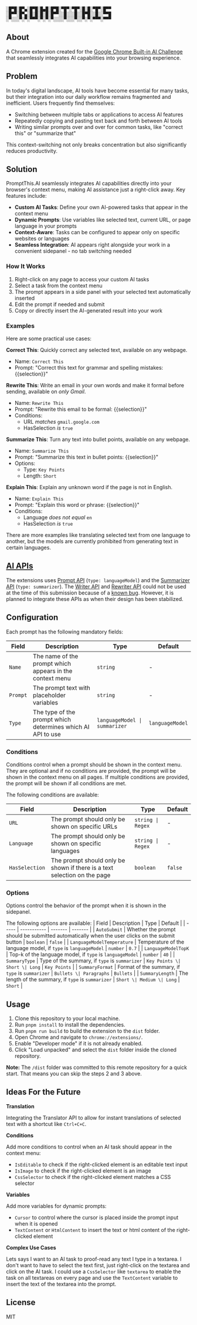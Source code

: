 ```
░█▀█░█▀▄░█▀█░█▄█░█▀█░▀█▀░▀█▀░█░█░▀█▀░█▀▀
░█▀▀░█▀▄░█░█░█░█░█▀▀░░█░░░█░░█▀█░░█░░▀▀█
░▀░░░▀░▀░▀▀▀░▀░▀░▀░░░░▀░░░▀░░▀░▀░▀▀▀░▀▀▀
```

## About
A Chrome extension created for the [Google Chrome Built-in AI Challenge](https://googlechromeai.devpost.com/) that seamlessly integrates AI capabilities into your browsing experience.

## Problem
In today's digital landscape, AI tools have become essential for many tasks, but their integration into our daily workflow remains fragmented and inefficient. Users frequently find themselves:

- Switching between multiple tabs or applications to access AI features
- Repeatedly copying and pasting text back and forth between AI tools
- Writing similar prompts over and over for common tasks, like "correct this" or "summarize that"

This context-switching not only breaks concentration but also significantly reduces productivity.

## Solution 
PromptThis.AI seamlessly integrates AI capabilities directly into your browser's context menu, making AI assistance just a right-click away. Key features include:

- **Custom AI Tasks**: Define your own AI-powered tasks that appear in the context menu
- **Dynamic Prompts**: Use variables like selected text, current URL, or page language in your prompts
- **Context-Aware**: Tasks can be configured to appear only on specific websites or languages
- **Seamless Integration**: AI appears right alongside your work in a convenient sidepanel - no tab switching needed

### How It Works
1. Right-click on any page to access your custom AI tasks
2. Select a task from the context menu
3. The prompt appears in a side panel with your selected text automatically inserted
4. Edit the prompt if needed and submit
5. Copy or directly insert the AI-generated result into your work

### Examples
Here are some practical use cases:

**Correct This**: Quickly correct any selected text, available on any webpage.
- Name: `Correct This`
- Prompt: "Correct this text for grammar and spelling mistakes: {{selection}}"

**Rewrite This**: Write an email in your own words and make it formal before sending, available on _only Gmail_.
- Name: `Rewrite This`
- Prompt: "Rewrite this email to be formal: {{selection}}"
- Conditions: 
  - URL *matches* `gmail.google.com`
  - HasSelection *is* `true`

**Summarize This**: Turn any text into bullet points, available on any webpage.
- Name: `Summarize This`
- Prompt: "Summarize this text in bullet points: {{selection}}"
- Options:
  - Type: `Key Points`
  - Length: `Short`

**Explain This**: Explain any unknown word if the page is not in English.
- Name: `Explain This`
- Prompt: "Explain this word or phrase: {{selection}}"
- Conditions: 
  - Language *does not equal* `en`
  - HasSelection *is* `true`

There are more examples like translating selected text from one language to another, but the models are currently prohibited from generating text in certain languages.

## [AI APIs](https://developer.chrome.com/docs/ai/built-in-apis)
The extensions uses [Prompt API](https://github.com/explainers-by-googlers/prompt-api/) (`type: languageModel`) and the [Summarizer API](https://github.com/WICG/writing-assistance-apis) (`type: summarizer`). 
The [Writer API](https://github.com/WICG/writing-assistance-apis) and [Rewriter API](https://github.com/WICG/writing-assistance-apis) could not be used at the time of this submission because of a [known bug](https://issues.chromium.org/issues/374942272). However, it is planned to integrate these APIs as when their design has been stabilized.

## Configuration
Each prompt has the following mandatory fields:

| Field | Description | Type | Default |
| ----- | ----------- | ------- | ------- |
| `Name` | The name of the prompt which appears in the context menu | `string` | - |
| `Prompt` | The prompt text with placeholder variables | `string` | - |
| `Type` | The type of the prompt which determines which AI API to use | `languageModel \| summarizer` | `languageModel` |


### Conditions
Conditions control when a prompt should be shown in the context menu. 
They are optional and if no conditions are provided, the prompt will be shown in the context menu on all pages.
If multiple conditions are provided, the prompt will be shown if all conditions are met.

The following conditions are available:

| Field | Description | Type | Default |
| ----- | ----------- | ------- | ------- |
| `URL` | The prompt should only be shown on specific URLs | `string \| Regex` | - |
| `Language` | The prompt should only be shown on specific languages | `string \| Regex` | - |
| `HasSelection` | The prompt should only be shown if there is a text selection on the page | `boolean` | `false` |

### Options
Options control the behavior of the prompt when it is shown in the sidepanel.

The following options are available:
| Field | Description | Type | Default |
| ----- | ----------- | ------- | ------- |
| `AutoSubmit` | Whether the prompt should be submitted automatically when the user clicks on the submit button | `boolean` | `false` |
| `LanguageModelTemperature` | Temperature of the language model, if `type` is `languageModel` | `number` | `0.7` |
| `LanguageModelTopK` | Top-k of the language model, if `type` is `languageModel` | `number` | `40` |
| `SummaryType` | Type of the summary, if `type` is `summarizer` | `Key Points \| Short \| Long` | `Key Points` |
| `SummaryFormat` | Format of the summary, if `type` is `summarizer` | `Bullets \| Paragraphs` | `Bullets` |
| `SummaryLength` | The length of the summary, if `type` is `summarizer` | `Short \| Medium \| Long` | `Short` |

## Usage
1. Clone this repository to your local machine.
2. Run `pnpm install` to install the dependencies.
3. Run `pnpm run build` to build the extension to the `dist` folder.
4. Open Chrome and navigate to `chrome://extensions/`.
5. Enable "Developer mode" if it is not already enabled.
5. Click "Load unpacked" and select the `dist` folder inside the cloned repository.

**Note:** The `/dist` folder was committed to this remote repository for a quick start. That means you can skip the steps 2 and 3 above.

## Ideas For the Future

**Translation**

Integrating the Translator API to allow for instant translations of selected text with a shortcut like `Ctrl+C+C`.

**Conditions**

Add more conditions to control when an AI task should appear in the context menu:
- `IsEditable` to check if the right-clicked element is an editable text input
- `IsImage` to check if the right-clicked element is an image
- `CssSelector` to check if the right-clicked element matches a CSS selector

**Variables**

Add more variables for dynamic prompts:
- `Cursor` to control where the cursor is placed inside the prompt input when it is opened
- `TextContent` or `HtmlContent` to insert the text or html content of the right-clicked element

**Complex Use Cases**

Lets says I want to an AI task to proof-read any text I type in a textarea. I don't want to have to select the text first, just right-click on the textarea and click on the AI task.
I could use a `CssSelector` like `textarea` to enable the task on all textareas on every page and use the `TextContent` variable to insert the text of the textarea into the prompt.

## License
MIT
